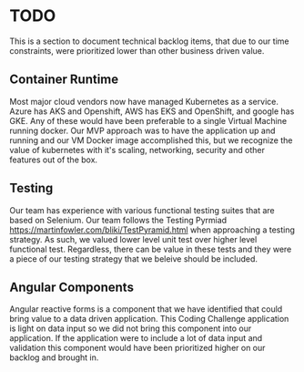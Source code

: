 # TODO
This is a section to document technical backlog items, that due to our time constraints, were prioritized lower than other business driven value.

## Container Runtime

Most major cloud vendors now have managed Kubernetes as a service. Azure has AKS and Openshift, AWS has EKS and OpenShift, and google has GKE. Any of these would have been preferable to a single Virtual Machine running docker. Our MVP approach was to have the application up and running and our VM Docker image accomplished this, but we recognize the value of kubernetes with it's scaling, networking, security and other features out of the box.

## Testing

Our team has experience with various functional testing suites that are based on Selenium. Our team follows the Testing Pyrmiad https://martinfowler.com/bliki/TestPyramid.html when approaching a testing strategy. As such, we valued lower level unit test over higher level functional test. Regardless, there can be value in these tests and they were a piece of our testing strategy that we beleive should be included.

## Angular Components

Angular reactive forms is a component that we have identified that could bring value to a data driven application. This Coding Challenge application is light on data input so we did not bring this component into our application. If the application were to include a lot of data input and validation this component would have been prioritized higher on our backlog and brought in.
